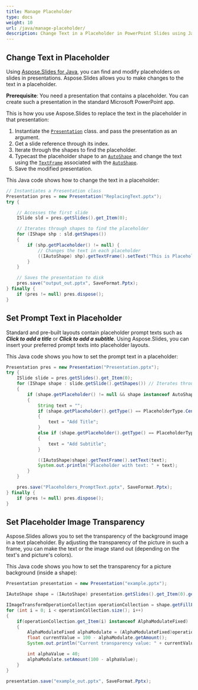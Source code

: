 ```yaml
---
title: Manage Placeholder
type: docs
weight: 10
url: /java/manage-placeholder/
description: Change Text in a Placeholder in PowerPoint Slides using Java. Set Prompt Text in a Placeholder in PowerPoint Slides using Java.
---
```


## **Change Text in Placeholder**
Using [Aspose.Slides for Java](/slides/java/), you can find and modify placeholders on slides in presentations. Aspose.Slides allows you to make changes to the text in a placeholder.

**Prerequisite**: You need a presentation that contains a placeholder. You can create such a presentation in the standard Microsoft PowerPoint app.

This is how you use Aspose.Slides to replace the text in the placeholder in that presentation:

1. Instantiate the [`Presentation`](https://apireference.aspose.com/slides/java/com.aspose.slides/Presentation) class. and pass the presentation as an argument.
2. Get a slide reference through its index.
3. Iterate through the shapes to find the placeholder.
4. Typecast the placeholder shape to an [`AutoShape`](https://apireference.aspose.com/slides/java/com.aspose.slides/AutoShape) and change the text using the [`TextFrame`](https://apireference.aspose.com/slides/java/com.aspose.slides/TextFrame) associated with the [`AutoShape`](https://apireference.aspose.com/slides/java/com.aspose.slides/AutoShape).
5. Save the modified presentation.

This Java code shows how to change the text in a placeholder:

```java
// Instantiates a Presentation class
Presentation pres = new Presentation("ReplacingText.pptx");
try {

    // Accesses the first slide
    ISlide sld = pres.getSlides().get_Item(0);

    // Iterates through shapes to find the placeholder
    for (IShape shp : sld.getShapes()) 
    {
        if (shp.getPlaceholder() != null) {
            // Changes the text in each placeholder
            ((IAutoShape) shp).getTextFrame().setText("This is Placeholder");
        }
    }

    // Saves the presentation to disk
    pres.save("output_out.pptx", SaveFormat.Pptx);
} finally {
    if (pres != null) pres.dispose();
}
```

## **Set Prompt Text in Placeholder**
Standard and pre-built layouts contain placeholder prompt texts such as ***Click to add a title*** or ***Click to add a subtitle***. Using Aspose.Slides, you can insert your preferred prompt texts into placeholder layouts.

This Java code shows you how to set the prompt text in a placeholder:

```java
Presentation pres = new Presentation("Presentation.pptx");
try {
    ISlide slide = pres.getSlides().get_Item(0);
    for (IShape shape : slide.getSlide().getShapes()) // Iterates through the slide
    {
        if (shape.getPlaceholder() != null && shape instanceof AutoShape)
        {
            String text = "";
            if (shape.getPlaceholder().getType() == PlaceholderType.CenteredTitle) // PowerPoint displays "Click to add title" 
            {
                text = "Add Title";
            }
            else if (shape.getPlaceholder().getType() == PlaceholderType.Subtitle) // Adds subtitle
            {
                text = "Add Subtitle";
            }

            ((IAutoShape)shape).getTextFrame().setText(text);
            System.out.println("Placeholder with text: " + text);
        }
    }

    pres.save("Placeholders_PromptText.pptx", SaveFormat.Pptx);
} finally {
    if (pres != null) pres.dispose();
}
```

## **Set Placeholder Image Transparency**

Aspose.Slides allows you to set the transparency of the background image in a text placeholder. By adjusting the transparency of the picture in such a frame, you can make the text or the image stand out (depending on the text's and picture's colors).

This Java code shows you how to set the transparency for a picture background (inside a shape):

```java
Presentation presentation = new Presentation("example.pptx");

IAutoShape shape = (IAutoShape) presentation.getSlides().get_Item(0).getShapes().get_Item(0);

IImageTransformOperationCollection operationCollection = shape.getFillFormat().getPictureFillFormat().getPicture().getImageTransform();
for (int i = 0; i < operationCollection.size(); i++)
{
    if(operationCollection.get_Item(i) instanceof AlphaModulateFixed)
    {
        AlphaModulateFixed alphaModulate = (AlphaModulateFixed)operationCollection.get_Item(i);
        float currentValue = 100 - alphaModulate.getAmount();
        System.out.println("Current transparency value: " + currentValue);

        int alphaValue = 40;
        alphaModulate.setAmount(100 - alphaValue);
    }
}

presentation.save("example_out.pptx", SaveFormat.Pptx);
```

